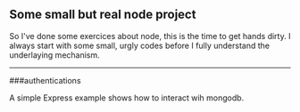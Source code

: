 Some small but real node project
---

So I've done some exercices about node, this is the time to get hands dirty. I always start with some small, urgly codes before I fully understand the underlaying mechanism. 

***

###authentications

A simple Express example shows how to interact wih mongodb.


